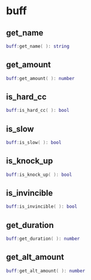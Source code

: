 # buff

## get\_name

```lua
buff:get_name( ): string
```

## get\_amount

```lua
buff:get_amount( ): number
```

## is\_hard\_cc

```lua
buff:is_hard_cc( ): bool
```

## is\_slow

```lua
buff:is_slow( ): bool
```

## is\_knock\_up

```lua
buff:is_knock_up( ): bool
```

## is\_invincible

```lua
buff:is_invincible( ): bool
```

## get\_duration

```lua
buff:get_duration( ): number
```

## get\_alt\_amount

```lua
buff:get_alt_amount( ): number
```

